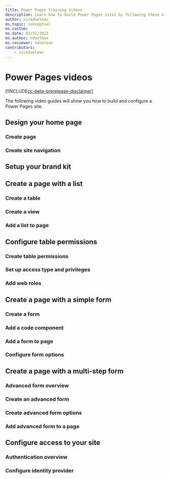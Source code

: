 ```yaml
---
title: Power Pages Training Videos
description: Learn how to build Power Pages sites by following these video guides.
author: nickdoelman
ms.topic: conceptual
ms.custom: 
ms.date: 03/31/2022
ms.author: ndoelman
ms.reviewer: ndoelman
contributors:
    - nickdoelman
---
```


# Power Pages videos

[!INCLUDE[cc-beta-prerelease-disclaimer](../includes/cc-beta-prerelease-disclaimer.md)]

The following video guides will show you how to build and configure a Power Pages site.

## Design your home page

### Create page

### Create site navigation

## Setup your brand kit

## Create a page with a list

### Create a table

### Create a view

### Add a list to page

## Configure table permissions

### Create table permissions

### Set up access type and privileges

### Add web roles

## Create a page with a simple form

### Create a form

### Add a code component

### Add a form to page

### Configure form options

## Create a page with a multi-step form

### Advanced form overview

### Create an advanced form

### Create advanced form options

### Add advanced form to a page

## Configure access to your site

### Authentication overview

### Configure identity provider

